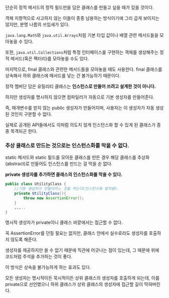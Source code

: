 단순히 정적 메서드의 정적 필드만을 담은 클래스를 만들고 싶을 때가 있을 것이다.

객체 지향적으로 사고하지 않는 이들이 종종 남용하는 방식이기에 그리 곱게 보이지는 않지만, 분명 나름의 쓰임새가 있다.

```java.lang.Math```와 ```java.util.Arrays```처럼 기본 타입 값이나 배열 관련 메서드들을 모아놓을 수 있다.

또한, ```java.util.Collections```처럼 특정 인터페이스를 구현하는 객체를 생성해주는 정적 메서드(혹은 팩터리)를 모아놓을 수도 있다.

마지막으로, final 클래스와 관련한 메서드들을 모아놓을 때도 사용한다. final 클래스를 상속해서 하위 클래스에 메서드를 넣는 건 불가능하기 때문이다.

정적 멤버단 담은 유틸리티 클래스는 **인스턴스로 만들어 쓰려고 설계한 것이 아니다.** 

하지만 생성자를 명시하지 않으면 컴파일러가 자동으로 기본 생성자를 만들어준다.

즉, 매개변수를 받지 않는 public 생성자가 만들어지며, 사용자는 이 생성자가 자동 생성된 것인지 구분할 수 없다.

실제로 공개된 API들에서도 이처럼 의도치 않게 인스턴스화 할 수 있게 된 클래스가 종종 목격되곤 한다.

### 추상 클래스로 만드는 것으로는 인스턴스화를 막을 수 없다.
static 메서드와 static 필드를 모아둔 클래스를 만든 경우 해당 클래스를 추상화(abstract)로 만들어도 인스턴스를 만드는 걸 막을 순 없다.

**private 생성자를 추가하면 클래스의 인스턴스화를 막을 수 있다.**

```java
public class UtilityClass {
    //기본 생성자가 만들어지느 것을 막는다(인스턴스화 방지용).
    private UtilityClass(){
        throw new AssertionError();
    }
    .....
}
```

명시적 생성자가 private이니 클래스 바깥에서는 접근할 수 없다.

꼭 AssertionError를 던질 필요는 없지만, 클래스 안에서 실수로라도 생성자를 호출하지 않도록 해준다.

생성자를 제공하지만 쓸 수 없기 때문에 직관에 어긋나는 점이 있는데, 그 때문에 위에 코드처럼 주석을 추가하는 것이 좋다.

이 방식은 상속을 불가능하게 하는 효과도 있다.

모든 생성자는 명시적이든 묵시적이든 상위 클래스의 생성자를 호출하게 되는데, 이를 private으로 선언했으니 하위 클래스가 상위 클래스의 생성자에 접근할 길이 막혀버린다.
